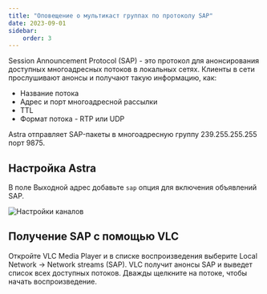 ```yaml
---
title: "Оповещение о мультикаст группах по протоколу SAP"
date: 2023-09-01
sidebar:
    order: 3
---
```


Session Announcement Protocol (SAP) - это протокол для анонсирования доступных многоадресных потоков в локальных сетях. Клиенты в сети прослушивают анонсы и получают такую информацию, как:

- Название потока
- Адрес и порт многоадресной рассылки
- TTL
- Формат потока - RTP или UDP

Astra отправляет SAP-пакеты в многоадресную группу 239.255.255.255 порт 9875.

## Настройка Astra[](/ru/astra/delivery/sap#configure-astra)

В поле Выходной адрес добавьте `sap` опция для включения объявлений SAP.

![Настройки каналов](https://cdn.cesbo.com/help/astra/delivery/broadcasting/sap/channel.png)

## Получение SAP с помощью VLC[](/ru/astra/delivery/sap#receiving-sap-with-vlc)

Откройте VLC Media Player и в списке воспроизведения выберите Local Network -> Network streams (SAP). VLC получит анонсы SAP и выведет список всех доступных потоков. Дважды щелкните на потоке, чтобы начать воспроизведение.
